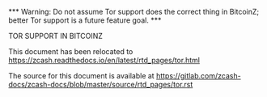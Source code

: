 *** Warning: Do not assume Tor support does the correct thing in BitcoinZ; better Tor support is a future feature goal. ***

TOR SUPPORT IN BITCOINZ

This document has been relocated to https://zcash.readthedocs.io/en/latest/rtd_pages/tor.html

The source for this document is available at https://gitlab.com/zcash-docs/zcash-docs/blob/master/source/rtd_pages/tor.rst
